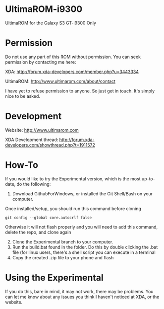 UltimaROM-i9300
===============

UltimaROM for the Galaxy S3 GT-i9300 Only

Permission
==========

Do not use any part of this ROM without permission. You can seek permission by contacting me here:

XDA: http://forum.xda-developers.com/member.php?u=3443334

UltimaROM: http://www.ultimarom.com/about/contact

I have yet to refuse permission to anyone. So just get in touch. It's simply nice to be asked.

Development
===========

Website: http://www.ultimarom.com

XDA Development thread: http://forum.xda-developers.com/showthread.php?t=1911572

How-To
======

If you would like to try the Experimental version, which is the most up-to-date, do the following:

1. Download GithubForWindows, or installed the Git Shell/Bash on your computer. 

Once installed/setup, you should run this command before cloning
	
	git config --global core.autocrlf false
	
Otherwise it will not flash properly and you will need to add this command, delete the repo, and clone again

2. Clone the Experimental branch to your computer.
3. Run the build.bat found in the folder. Do this by double clicking the .bat file (for linux users, there's a shell script you can execute in a terminal
4. Copy the created .zip file to your phone and flash

Using the Experimental
======================

If you do this, bare in mind, it may not work, there may be problems. You can let me know about any issues you think I haven't noticed at XDA, or the website.